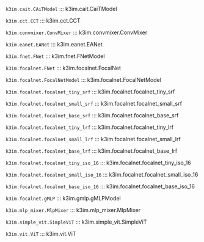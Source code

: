 `k3im.cait.CAiTModel`
::: k3im.cait.CaiTModel

`k3im.cct.CCT`
::: k3im.cct.CCT

`k3im.convmixer.ConvMixer`
::: k3im.convmixer.ConvMixer

`k3im.eanet.EANet`
::: k3im.eanet.EANet


`k3im.fnet.FNet` 
::: k3im.fnet.FNetModel

`k3im.focalnet.FNet` 
::: k3im.focalnet.FocalNet

`k3im.focalnet.FocalNetModel`
::: k3im.focalnet.FocalNetModel

`k3im.focalnet.focalnet_tiny_srf`
::: k3im.focalnet.focalnet_tiny_srf

`k3im.focalnet.focalnet_small_srf`
::: k3im.focalnet.focalnet_small_srf

`k3im.focalnet.focalnet_base_srf`
::: k3im.focalnet.focalnet_base_srf

`k3im.focalnet.focalnet_tiny_lrf`
::: k3im.focalnet.focalnet_tiny_lrf

`k3im.focalnet.focalnet_small_lrf`
::: k3im.focalnet.focalnet_small_lrf

`k3im.focalnet.focalnet_base_lrf`
::: k3im.focalnet.focalnet_base_lrf

`k3im.focalnet.focalnet_tiny_iso_16`
::: k3im.focalnet.focalnet_tiny_iso_16

`k3im.focalnet.focalnet_small_iso_16`
::: k3im.focalnet.focalnet_small_iso_16

`k3im.focalnet.focalnet_base_iso_16`
::: k3im.focalnet.focalnet_base_iso_16

`k3im.focalnet.gMLP` 
::: k3im.gmlp.gMLPModel

`k3im.mlp_mixer.MlpMixer` 
::: k3im.mlp_mixer.MlpMixer

`k3im.simple_vit.SimpleViT` 
::: k3im.simple_vit.SimpleViT

`k3im.vit.ViT` 
::: k3im.vit.ViT